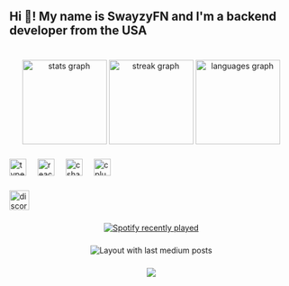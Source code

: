 <h2 align="left">Hi 👋! My name is SwayzyFN and I'm a backend developer from the USA</h2>

###

<br clear="both">

<div align="center">
  <img src="https://github-readme-stats.vercel.app/api?username=SwayzyFN&hide_title=false&hide_rank=false&show_icons=true&include_all_commits=true&count_private=true&disable_animations=false&theme=radical&locale=en&hide_border=false" height="150" alt="stats graph"  />
  <img src="https://streak-stats.demolab.com?user=SwayzyFN&locale=en&mode=daily&theme=radical&hide_border=false&border_radius=5" height="150" alt="streak graph"  />
  <img src="https://github-readme-stats.vercel.app/api/top-langs?username=SwayzyFN&locale=en&hide_title=false&layout=compact&card_width=320&langs_count=5&theme=radical&hide_border=false&custom_title=English" height="150" alt="languages graph"  />
</div>

###

<div align="left">
  <img src="https://cdn.jsdelivr.net/gh/devicons/devicon/icons/typescript/typescript-original.svg" height="30" alt="typescript logo"  />
  <img width="12" />
  <img src="https://cdn.jsdelivr.net/gh/devicons/devicon/icons/react/react-original.svg" height="30" alt="react logo"  />
  <img width="12" />
  <img src="https://cdn.jsdelivr.net/gh/devicons/devicon/icons/csharp/csharp-original.svg" height="30" alt="csharp logo"  />
  <img width="12" />
  <img src="https://cdn.jsdelivr.net/gh/devicons/devicon/icons/cplusplus/cplusplus-original.svg" height="30" alt="cplusplus logo"  />
</div>

###

<div align="left">
  <a href="https://discord.gg/n6q52SmB9J" target="_blank">
    <img src="https://img.shields.io/static/v1?message=Discord&logo=discord&label=&color=7289DA&logoColor=white&labelColor=&style=for-the-badge" height="35" alt="discord logo"  />
  </a>
</div>

###

<div align="center">
  <a href="https://open.spotify.com/user/SwayzyFN">
    <img src="https://spotify-recently-played-readme.vercel.app/api?user=SwayzyFN&count=5&unique=false" alt="Spotify recently played"  />
  </a>
</div>

###

<div align="center">
  <img src="https://github-read-medium-git-main.pahlevikun.vercel.app/latest?limit=4&username=SwayzyFN" alt="Layout with last medium posts"  />
</div>

###

<div align="center">
  <img src="https://profile-counter.glitch.me/SwayzyFN/count.svg?"  />
</div>

###
